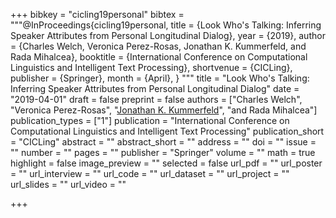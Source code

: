 +++
bibkey = "cicling19personal"
bibtex = """@InProceedings{cicling19personal,
  title     = {Look Who's Talking: Inferring Speaker Attributes from Personal Longitudinal Dialog},
  year      = {2019},
  author    = {Charles Welch, Veronica Perez-Rosas, Jonathan K. Kummerfeld, and Rada Mihalcea},
  booktitle = {International Conference on Computational Linguistics and Intelligent Text Processing},
  shortvenue = {CICLing},
  publisher = {Springer},
  month     = {April},
}
"""
title = "Look Who's Talking: Inferring Speaker Attributes from Personal Longitudinal Dialog"
date = "2019-04-01"
draft = false
preprint = false
authors = ["Charles Welch", "Veronica Perez-Rosas", "<span style='text-decoration:underline;'>Jonathan K. Kummerfeld</span>", "and Rada Mihalcea"]
publication_types = ["1"]
publication = "International Conference on Computational Linguistics and Intelligent Text Processing"
publication_short = "CICLing"
abstract = ""
abstract_short = ""
address = ""
doi = ""
issue = ""
number = ""
pages = ""
publisher = "Springer"
volume = ""
math = true
highlight = false
image_preview = ""
selected = false
url_pdf = ""
url_poster = ""
url_interview = ""
url_code = ""
url_dataset = ""
url_project = ""
url_slides = ""
url_video = ""



+++